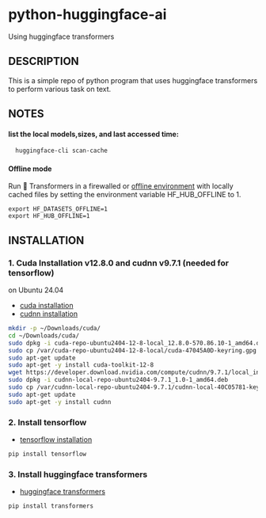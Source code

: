 # python-huggingface-ai
Using huggingface transformers

## DESCRIPTION
This is a simple repo of python program that uses huggingface transformers to
perform various task on text.

## NOTES

#### list the local models,sizes, and last accessed time:
```bash
  huggingface-cli scan-cache
```
#### Offline mode
Run 🤗 Transformers in a firewalled or [offline environment](https://huggingface.co/docs/transformers/installation#offline-mode)
with locally cached files by setting the environment variable HF_HUB_OFFLINE to 1.

    export HF_DATASETS_OFFLINE=1 
    export HF_HUB_OFFLINE=1






## INSTALLATION

### 1. Cuda Installation v12.8.0 and cudnn v9.7.1 (needed for tensorflow)
on Ubuntu 24.04
+ [cuda installation](https://developer.nvidia.com/cuda-downloads?target_os=Linux&target_arch=x86_64&Distribution=Ubuntu&target_version=24.04&target_type=deb_local)
+ [cudnn installation](https://developer.nvidia.com/cudnn-downloads?target_os=Linux&target_arch=x86_64&Distribution=Ubuntu&target_version=24.04&target_type=deb_local)

```bash
mkdir -p ~/Downloads/cuda/
cd ~/Downloads/cuda/
sudo dpkg -i cuda-repo-ubuntu2404-12-8-local_12.8.0-570.86.10-1_amd64.deb
sudo cp /var/cuda-repo-ubuntu2404-12-8-local/cuda-47045A0D-keyring.gpg /usr/share/keyrings/
sudo apt-get update
sudo apt-get -y install cuda-toolkit-12-8
wget https://developer.download.nvidia.com/compute/cudnn/9.7.1/local_installers/cudnn-local-repo-ubuntu2404-9.7.1_1.0-1_amd64.deb
sudo dpkg -i cudnn-local-repo-ubuntu2404-9.7.1_1.0-1_amd64.deb
sudo cp /var/cudnn-local-repo-ubuntu2404-9.7.1/cudnn-local-40C05781-keyring.gpg /usr/share/keyrings/
sudo apt-get update
sudo apt-get -y install cudnn

```
### 2. Install tensorflow
+ [tensorflow installation](https://www.tensorflow.org/install)
```bash
pip install tensorflow
```

### 3. Install huggingface transformers
+ [huggingface transformers](https://huggingface.co/transformers/installation)
```bash
pip install transformers
```

